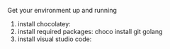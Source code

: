 Get your environment up and running


1. install chocolatey:
2. install required packages: choco install git golang 
3. install visual studio code:
